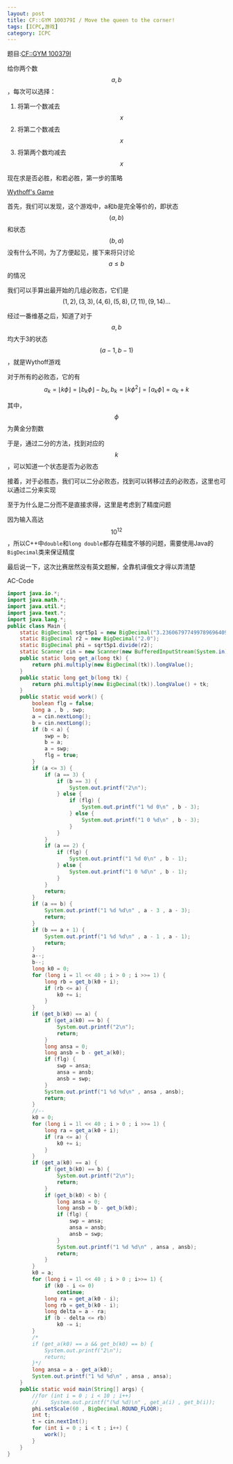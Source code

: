 ```yaml
---
layout: post
title: CF::GYM 100379I / Move the queen to the corner!
tags: [ICPC,游戏]
category: ICPC
---
```


题目:[CF::GYM 100379I](http://codeforces.com/gym/100379/attachments/download/2370/2014-zimnyaya-shkola-po-programmirovaniu-harkov-dyen-6-n-bondaryenko-vysshaya-liga-en.pdf)

给你两个数$$a , b$$，每次可以选择：

1. 将第一个数减去$$x$$
2. 将第二个数减去$$x$$
3. 将第两个数均减去$$x$$

现在求是否必胜，和若必胜，第一步的策略

[Wythoff's Game](https://en.wikipedia.org/wiki/Wythoff%27s_game)

首先，我们可以发现，这个游戏中，a和b是完全等价的，即状态$$(a,b)$$和状态$$(b,a)$$没有什么不同，为了方便起见，接下来将只讨论$$a\le b$$的情况

我们可以手算出最开始的几组必败态，它们是$$(1,2),(3,3),(4,6),(5,8),(7,11),(9,14)\ldots$$

经过一番维基之后，知道了对于$$a,b$$均大于3的状态$$(a-1,b-1)$$，就是Wythoff游戏

对于所有的必败态，它的有$$a_k = \lfloor k \phi \rfloor = \lfloor b_k \phi \rfloor -b_k , b_k = \lfloor k \phi^2 \rfloor = \lceil a_k \phi \rceil = a_k + k$$

其中，$$\phi$$为黄金分割数

于是，通过二分的方法，找到对应的$$k$$，可以知道一个状态是否为必败态

接着，对于必胜态，我们可以二分必败态，找到可以转移过去的必败态，这里也可以通过二分来实现

至于为什么是二分而不是直接求得，这里是考虑到了精度问题

因为输入高达$$10^{12}$$，所以C++中`double`和`long double`都存在精度不够的问题，需要使用Java的`BigDecimal`类来保证精度

最后说一下，这次比赛居然没有英文题解，全靠机译俄文才得以弄清楚

AC-Code

```java
import java.io.*;
import java.math.*;
import java.util.*;
import java.text.*;
import java.lang.*;
public class Main {
    static BigDecimal sqrt5p1 = new BigDecimal("3.23606797749978969640917366873127623544061835961152572427089");
    static BigDecimal r2 = new BigDecimal("2.0");
    static BigDecimal phi = sqrt5p1.divide(r2);
    static Scanner cin = new Scanner(new BufferedInputStream(System.in));
    public static long get_a(long tk) {
        return phi.multiply(new BigDecimal(tk)).longValue();
    }
    public static long get_b(long tk) {
        return phi.multiply(new BigDecimal(tk)).longValue() + tk;
    }
    public static void work() {
        boolean flg = false;
        long a , b , swp;
        a = cin.nextLong();
        b = cin.nextLong();
        if (b < a) {
            swp = b;
            b = a;
            a = swp;
            flg = true;
        }
        if (a <= 3) {
            if (a == 3) {
                if (b == 3) {
                    System.out.printf("2\n");
                } else {
                    if (flg) {
                        System.out.printf("1 %d 0\n" , b - 3);
                    } else {
                        System.out.printf("1 0 %d\n" , b - 3);
                    }
                }
            }
            if (a == 2) {
                if (flg) {
                    System.out.printf("1 %d 0\n" , b - 1);
                } else {
                    System.out.printf("1 0 %d\n" , b - 1);
                }
            }
            return;
        }
        if (a == b) {
            System.out.printf("1 %d %d\n" , a - 3 , a - 3);
            return;
        }
        if (b == a + 1) {
            System.out.printf("1 %d %d\n" , a - 1 , a - 1);
            return;
        }
        a--;
        b--;
        long k0 = 0;
        for (long i = 1l << 40 ; i > 0 ; i >>= 1) {
            long rb = get_b(k0 + i);
            if (rb <= a) {
                k0 += i;
            }
        }
        if (get_b(k0) == a) {
            if (get_a(k0) == b) {
                System.out.printf("2\n");
                return;
            }
            long ansa = 0;
            long ansb = b - get_a(k0);
            if (flg) {
                swp = ansa;
                ansa = ansb;
                ansb = swp;
            }
            System.out.printf("1 %d %d\n" , ansa , ansb);
            return;
        }
        //--
        k0 = 0;
        for (long i = 1l << 40 ; i > 0 ; i >>= 1) {
            long ra = get_a(k0 + i);
            if (ra <= a) {
                k0 += i;
            }
        }
        if (get_a(k0) == a) {
            if (get_b(k0) == b) {
                System.out.printf("2\n");
                return;
            }
            if (get_b(k0) < b) {
                long ansa = 0;
                long ansb = b - get_b(k0);
                if (flg) {
                    swp = ansa;
                    ansa = ansb;
                    ansb = swp;
                }
                System.out.printf("1 %d %d\n" , ansa , ansb);
                return;
            }
        }
        k0 = a;
        for (long i = 1l << 40 ; i > 0 ; i>>= 1) {
            if (k0 - i <= 0)
                continue;
            long ra = get_a(k0 - i);
            long rb = get_b(k0 - i);
            long delta = a - ra;
            if (b - delta <= rb)
                k0 -= i;
        }
        /*
        if (get_a(k0) == a && get_b(k0) == b) {
            System.out.printf("2\n");
            return;
        }*/
        long ansa = a - get_a(k0);
        System.out.printf("1 %d %d\n" , ansa , ansa);
    }
    public static void main(String[] args) {
        //for (int i = 0 ; i < 10 ; i++)
        //    System.out.printf("(%d %d)\n" , get_a(i) , get_b(i));
        phi.setScale(60 , BigDecimal.ROUND_FLOOR);
        int t;
        t = cin.nextInt();
        for (int i = 0 ; i < t ; i++) {
            work();
        }
    }
}
```
